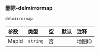### 删除-delmirrormap
`delmirrormap`

| 参数  | 类型     | 空   | 默认 | 注释   |
| :---- | :------- | :--- | :--- | :----- |
| MapId | `string` | 否   |      | 地图ID |

